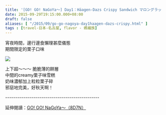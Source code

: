 ```yaml
---
title: '[GO! GO! NaGoYa～] Day1：Häagen-Dazs Crispy Sandwich マロングラッセ'
date: 2015-09-29T19:15:00.000+08:00
draft: false
aliases: [ "/2015/09/go-go-nagoya-day1haagen-dazs-crispy.html" ]
tags : [travel-日本-名古屋, flavor - 螞蟻族]
---
```


宵夜時間，邊行邊食懶理甚麼儀態  
期間限定的栗子口味  

![](/images/nagoya1b.jpg)

上下超～～～ 脆脆薄的餅層  
中間的creamy栗子味雪糕  
奶味濃郁加上粒粒栗子碎  
邪惡地完美，好秋天啊！  
  
\-----------------------------------------------  
  
延伸閱讀：[GO! GO! NaGoYa～（8D7N）](https://hidie.net/nagoya8d7n/)
